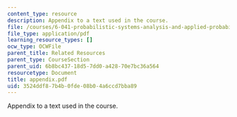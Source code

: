 ```yaml
---
content_type: resource
description: Appendix to a text used in the course.
file: /courses/6-041-probabilistic-systems-analysis-and-applied-probability-spring-2006/3524ddf87b4b0fde08b04a6ccd7bba89_appendix.pdf
file_type: application/pdf
learning_resource_types: []
ocw_type: OCWFile
parent_title: Related Resources
parent_type: CourseSection
parent_uid: 6b8bc437-18d5-7dd0-a428-70e7bc36a564
resourcetype: Document
title: appendix.pdf
uid: 3524ddf8-7b4b-0fde-08b0-4a6ccd7bba89
---
```

Appendix to a text used in the course.

